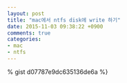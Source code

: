 ```yaml
---
layout: post
title: "mac에서 ntfs disk에 write 하기"
date: 2015-11-03 09:38:22 +0900
comments: true
categories: 
- mac
- ntfs
---
```


% gist d07787e9dc635136de6a %}
